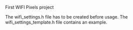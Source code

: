 First WIFI Pixels project

The wifi_settings.h file has to be created before usage.
The wifi_settings_template.h file contains an example.
